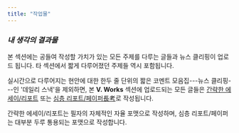 ```yaml
---
title: "작업물"
---
```


*<h3> 내 생각의 결과물 </h3>*

본 섹션에는 공들여 작성할 가치가 있는 모든 주제를 다루는 글들과 뉴스 클리핑이 업로드 됩니다. 타 섹션에서 짧게 다루어졌던 주제들 역시 포함됩니다.

실시간으로 다루어지는 현안에 대한 한두 줄 단위의 짧은 코멘트 모음집---뉴스 클리핑---인 '데일리 스낵'을 제외하면, 본 **V. Works** 섹션에 업로드되는 모든 글들은 [간략한 에세이/리포트][ref1] 또는 [심층 리포트/페이퍼長考][ref2]로 작성됩니다.

간략한 에세이/리포트는 필자의 자체적인 자율 포맷으로 작성하며, 심층 리포트/페이퍼는 대부분 두루 통용되는 포맷으로 작성합니다.



[ref1]: https://snowballassociates.com/ko/works/light_format/
[ref2]: https://snowballassociates.com/ko/works/full_format/